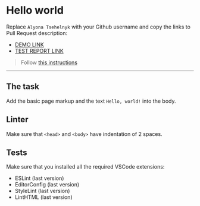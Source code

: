 # Hello world

Replace `Alyona Tsehelnyk` with your Github username and copy the links to Pull Request description:
- [DEMO LINK](https://AlyonaTsehelnyk.github.io/layout_hello-world/)
- [TEST REPORT LINK](https://AlyonaTsehelnyk.github.io/layout_hello-world/report/html_report/)

> Follow [this instructions](https://mate-academy.github.io/layout_task-guideline/#how-to-solve-the-layout-tasks-on-github)
___

## The task

Add the basic page markup and the text `Hello, world!` into the body.

## Linter

Make sure that `<head>` and `<body>` have indentation of 2 spaces.

## Tests

Make sure that you installed all the required VSCode extensions:

- ESLint (last version)
- EditorConfig (last version)
- StyleLint (last version)
- LintHTML (last version)
